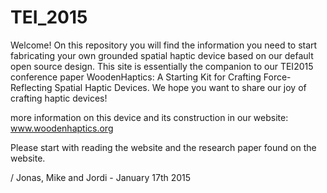 # TEI_2015

Welcome! On this repository you will find the information you need to start fabricating your own grounded spatial haptic device based on our default open source design. This site is essentially the companion to our TEI2015 conference paper WoodenHaptics: A Starting Kit for Crafting Force-Reflecting Spatial Haptic Devices. We hope you want to share our joy of crafting haptic devices!

more information on this device and its construction in our website:
www.woodenhaptics.org

Please start with reading the website and the research paper found on the website.


/ Jonas, Mike and Jordi - January 17th 2015